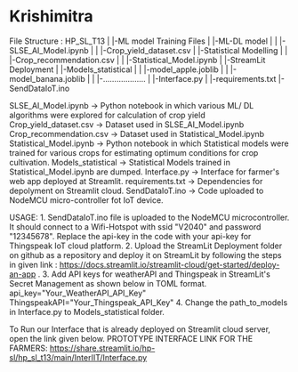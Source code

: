# Krishimitra
File Structure : 
   HP_SL_T13
	|
	|-ML model Training Files
	|	|-ML-DL model
	|	|	|-SLSE_AI_Model.ipynb
	|	|	|-Crop_yield_dataset.csv
	|	|-Statistical Modelling
	|	|	|-Crop_recommendation.csv
	|	|	|-Statistical_Model.ipynb
	|
	|-StreamLit Deployment
	|	|-Models_statistical
	|	|	|-model_apple.joblib
	|	|	|-model_banana.joblib
	|	|	|-...................
	|	|-Interface.py
	|	|-requirements.txt
	|-SendDataIoT.ino

SLSE_AI_Model.ipynb -> Python notebook in which various ML/ DL algorithms were explored for calculation of crop yield
Crop_yield_dataset.csv -> Dataset used in SLSE_AI_Model.ipynb
Crop_recommendation.csv -> Dataset used in Statistical_Model.ipynb
Statistical_Model.ipynb -> Python notebook in which Statistical models were trained for various crops for estimating optimum conditions for crop cultivation.
Models_statistical -> Statistical Models trained in Statistical_Model.ipynb are dumped.
Interface.py -> Interface for farmer's web app deployed at Streamlit.
requirements.txt -> Dependencies for depolyment on Streamlit cloud.
SendDataIoT.ino -> Code uploaded to NodeMCU micro-controller fot IoT device.

USAGE:
	1. SendDataIoT.ino file is uploaded to the NodeMCU microcontroller. It should connect to a Wifi-Hotspot with ssid "V2040" and password "12345678". Replace the api-key in the code with your api-key for Thingspeak IoT cloud platform.
	2. Upload the StreamLit Deployment folder on github as a repository and deploy it on StreamLit by following the steps in given link : https://docs.streamlit.io/streamlit-cloud/get-started/deploy-an-app .
	3. Add API keys for weatherAPI and Thingspeak in StreamLit's Secret Management as shown below in TOML format.
		api_key="Your_WeatherAPI_API_Key"
		ThingspeakAPI="Your_Thingspeak_API_Key"
	4. Change the path_to_models in Interface.py to Models_statistical folder.

To Run our Interface that is already deployed on Streamlit cloud server, open the link given below.
PROTOTYPE INTERFACE LINK FOR THE FARMERS: https://share.streamlit.io/hp-sl/hp_sl_t13/main/InterIIT/Interface.py

